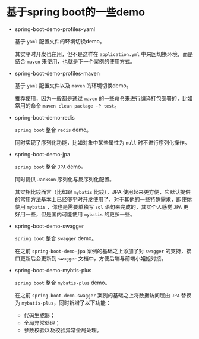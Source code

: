 # 基于spring boot的一些demo

- spring-boot-demo-profiles-yaml

  基于 `yaml` 配置文件的环境切换demo。
  
  其实平时开发也在用，但不是这样在 `application.yml` 中来回切换环境，而是结合 `maven` 来使用，也就是下一个案例的使用方式。

- spring-boot-demo-profiles-maven

  基于 `yaml` 配置文件以及 `maven` 的环境切换demo。
  
  推荐使用，因为一般都是通过 `maven` 的一些命令来进行编译打包部署的，比如常用的命令 `maven clean package -P test`。
  
- spring-boot-demo-redis

  `spring boot` 整合 `redis` demo。
  
  同时实现了序列化功能，比如对象中某些属性为 `null` 时不进行序列化操作。
  
- spring-boot-demo-jpa

  `spring boot` 整合 `JPA` demo。
  
  同时提供 `Jackson` 序列化与反序列化配置。
  
  其实相比较而言（比如跟 `mybatis` 比较），JPA 使用起来更方便，它默认提供的常用方法基本上已经够平时开发使用了，对于其他的一些特殊需求，即使你使用 `mybatis` ，你也是需要单独写 `sql` 语句来完成的，其实个人感觉 `JPA` 更好用一些，但是国内可能使用 `mybatis` 的更多一些。
  
- spring-boot-demo-swagger
  
  `spring boot` 整合 `swagger` demo。
  
  在之前 `spring-boot-demo-jpa` 案例的基础之上添加了对 `swagger` 的支持，接口更新后会更新到 `swagger` 文档中，方便后端与前端小姐姐对接。
  
- spring-boot-demo-mybtis-plus

  `spring boot` 整合 `mybatis-plus` demo。
    
  在之前 `spring-boot-demo-swagger` 案例的基础之上将数据访问层由 `JPA` 替换为 `mybatis-plus`，同时新增了以下功能：
  - 代码生成器；
  - 全局异常处理；
  - 参数校验以及校验异常全局处理。